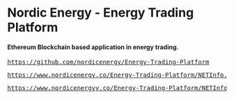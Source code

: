 
# Nordic Energy - Energy Trading Platform

 #### Ethereum Blockchain based application in energy trading.
 


<pre><a href="https://github.com/nordicenergy/Energy-Trading-Platform">https://github.com/nordicenergy/Energy-Trading-Platform</a></pre>

<pre><a href="https://wwww.nordicenergy.co/Energy-Trading-Platform/NETInfo.php?address=0x4D0A4C762BD7f742096DAAF5911dcf9C94b9ea95">https://www.nordicenergy.co/Energy-Trading-Platform/NETInfo.php?address=0x4D0A4C762BD7f742096DAAF5911dcf9C94b9ea95</a></pre>

<pre><a href="https://wwww.nordicenergy.co/Energy-Trading-Platform/NETInfo.php?address=0x1383b6EFe917e2BB5d80a55a8B1A81f360eD06bd">https://www.nordicenergyy.co/Energy-Trading-Platform/NETInfo.php?address=0x1383b6EFe917e2BB5d80a55a8B1A81f360eD06bd</a></pre>

